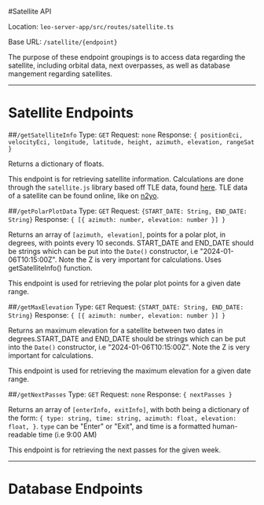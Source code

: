#Satellite API

Location: `leo-server-app/src/routes/satellite.ts`

Base URL: `/satellite/{endpoint}`

The purpose of these endpoint groupings is to access data regarding the satellite, including orbital data, next overpasses, as well as database mangement regarding satellites.

---

# Satellite Endpoints

##`/getSatelliteInfo`
Type: `GET`
Request: `none`
Response: `{
    positionEci,
    velocityEci,
    longitude,
    latitude,
    height,
    azimuth,
    elevation,
    rangeSat
  }`

Returns a dictionary of floats.

This endpoint is for retrieving satellite information. Calculations are done through the `satellite.js` library based off TLE data, found [here](https://github.com/shashwatak/satellite-js). TLE data of a satellite can be found online, like on [n2yo](https://www.n2yo.com/database/?name=NEUDOSE#results).

##`/getPolarPlotData`
Type: `GET`
Request: `{START_DATE: String, END_DATE: String}`
Response: `{ [{ azimuth: number, elevation: number }] }`

Returns an array of `[azimuth, elevation]`, points for a polar plot, in degrees, with points every 10 seconds. START_DATE and END_DATE should be strings which can be put into the `Date()` constructor, i.e "2024-01-06T10:15:00Z". Note the Z is very important for calculations. Uses getSatelliteInfo() function.

This endpoint is used for retrieving the polar plot points for a given date range.

##`/getMaxElevation`
Type: `GET`
Request: `{START_DATE: String, END_DATE: String}`
Response: `{ [{ azimuth: number, elevation: number }] }`

Returns an maximum elevation for a satellite between two dates in degrees.START_DATE and END_DATE should be strings which can be put into the `Date()` constructor, i.e "2024-01-06T10:15:00Z". Note the Z is very important for calculations.

This endpoint is used for retrieving the maximum elevation for a given date range.

##`/getNextPasses`
Type: `GET`
Request: `none`
Response: `{ nextPasses }`

Returns an array of `[enterInfo, exitInfo]`, with both being a dictionary of the form:
`{
    type: string,
    time: string,
    azimuth: float,
    elevation: float,
}`. `type` can be "Enter" or "Exit", and time is a formatted human-readable time (i.e 9:00 AM)

This endpoint is for retrieving the next passes for the given week.

---

# Database Endpoints
